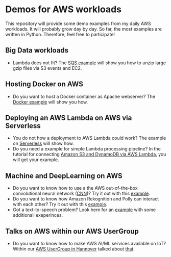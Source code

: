 # Demos for AWS workloads

This repository will provide some demo examples from my daily AWS workloads. It will probably grow day by day. So far, the most examples are written in Python. Therefore, feel free to participate!

## Big Data workloads

* Lambda does not fit? The [SQS example](SQS/README.MD) will show you how to unzip large gzip files via S3 events and EC2.

## Hosting Docker on AWS

* Do you want to host a Docker container as Apache webserver? The [Docker example](Docker/README.MD) will show you how.

## Deploying an AWS Lambda on AWS via Serverless

* You do not how a deployment to AWS Lambda could work? The example on [Serverless](https://github.com/Zirkonium88/AWS/tree/master/Lambda/ServerlessDemo/README.MD) will show how.
* Do you need a example for simple Lambda processing pipeline? In the tutorial for connecting [Amazon S3 and DynamoDB via AWS Lambda](https://github.com/Zirkonium88/AWS/tree/master/Lambda/GetImagenames/README.MD), you will get your example.

## Machine and DeepLearning on AWS

* Do you want to know how to use a the AWS out-of-the-box convolutional neural network ([CNN](https://en.wikipedia.org/wiki/Convolutional_neural_network))? Try it out with this [example](https://github.com/Zirkonium88/AWS/tree/master/Lambda/DetectFaces).
* Do you want to know how Amazon Rekognition and Polly can interact with each other? Try it out with this [example](https://github.com/Zirkonium88/AWS/tree/master/Lambda/CompareFaces).
* Got a text-to-speech problem? Look here for an [example](https://github.com/Zirkonium88/AWS/tree/master/Lambda/TransScribeMP3) with some additionall exeperinces.

## Talks on AWS within our AWS UserGroup

* Do you want to know how to make AWS AI/ML services available on IoT? Within our [AWS UserGroup in Hannover](https://www.meetup.com/de-DE/AWS-Usergroup-Hannover/) talked about [that](https://github.com/Zirkonium88/AWS/tree/master/Presentations/20190319_UserGroup_AI_on_IoT.pdf). 